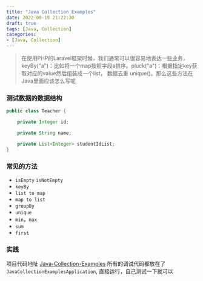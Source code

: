 ```yaml
---
title: "Java Collection Examples"
date: 2022-08-18 21:22:30
draft: true
tags: [Java, Collection]
categories:
- [Java, Collection]
---
```



> 在使用PHP的Laravel框架时候，我们通常可以很容易地表达一些业务， keyBy("a")：比如将一个map按照字段a排序。pluck("a")：根据指定key获取对应的value然后组装成一个list， 数据去重 unique()。那么这些方法在Java里面应该怎么写呢

### 测试数据的数据结构
```java
public class Teacher {

    private Integer id;

    private String name;

    private List<Integer> studentIdList;
}
```


### 常见的方法
- `isEmpty`  `isNotEmpty`
- `keyBy`
- `list to map`
- `map to list`
- `groupBy`
- `unique`
- `min`，`max`
- `sum`
- `first`

### 实践
项目代码地址 [Java-Collection-Examples](https://github.com/mohuani/Java-Collection-Examples)
所有的调试代码都放在了 `JavaCollectionExamplesApplication`, 直接运行，自己测试一下就可以





